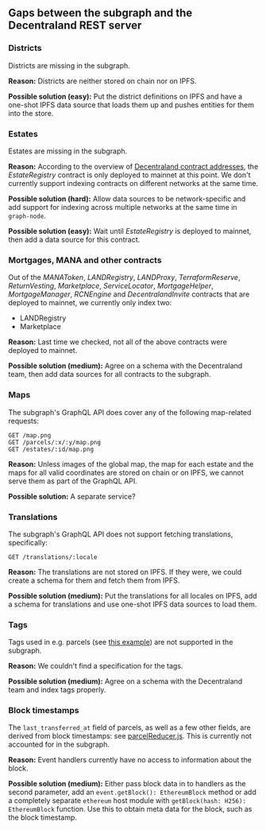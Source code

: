 ## Gaps between the subgraph and the Decentraland REST server

### Districts

Districts are missing in the subgraph.

**Reason:** Districts are neither stored on chain nor on IPFS.

**Possible solution (easy):** Put the district definitions on IPFS and have a
one-shot IPFS data source that loads them up and pushes entities
for them into the store.

### Estates

Estates are missing in the subgraph.

**Reason:** According to the overview of [Decentraland contract addresses](https://contracts.decentraland.org/addresses.json), the _EstateRegistry_
contract is only deployed to mainnet at this point. We don't currently support indexing contracts on different networks at the
same time.

**Possible solution (hard):** Allow data sources to be network-specific and add support
for indexing across multiple networks at the same time in `graph-node`.

**Possible solution (easy):** Wait until _EstateRegistry_ is deployed to mainnet,
then add a data source for this contract.

### Mortgages, MANA and other contracts

Out of the _MANAToken_, _LANDRegistry_, _LANDProxy_, _TerraformReserve_,
_ReturnVesting_, _Marketplace_, _ServiceLocator_, _MortgageHelper_,
_MortgageManager_, _RCNEngine_ and _DecentralandInvite_ contracts that are
deployed to mainnet, we currently only index two:

- LANDRegistry
- Marketplace

**Reason:** Last time we checked, not all of the above contracts were deployed
to mainnet.

**Possible solution (medium):** Agree on a schema with the Decentraland team, then
add data sources for all contracts to the subgraph.

### Maps

The subgraph's GraphQL API does cover any of the following map-related requests:

```http
GET /map.png
GET /parcels/:x/:y/map.png
GET /estates/:id/map.png
```

**Reason:** Unless images of the global map, the map for each estate and the
maps for all valid coordinates are stored on chain or on IPFS, we cannot serve
them as part of the GraphQL API.

**Possible solution:** A separate service?

### Translations

The subgraph's GraphQL API does not support fetching translations, specifically:

```http
GET /translations/:locale
```

**Reason:** The translations are not stored on IPFS. If they were, we could create
a schema for them and fetch them from IPFS.

**Possible solution (medium):** Put the translations for all locales on IPFS, add
a schema for translations and use one-shot IPFS data sources to load them.

### Tags

Tags used in e.g. parcels (see
[this example](https://docs.decentraland.org/decentraland/api/#response-example-3))
are not supported in the subgraph.

**Reason:** We couldn't find a specification for the tags.

**Possible solution (medium):** Agree on a schema with the Decentraland team and
index tags properly.

### Block timestamps

The `last_transferred_at` field of parcels, as well as a few other fields, are
derived from block timestamps: see [parcelReducer.js](https://github.com/decentraland/marketplace/blob/master/monitor/reducers/parcelReducer.js#L36).
This is currently not accounted for in the subgraph.

**Reason:** Event handlers currently have no access to information about the block.

**Possible solution (medium):** Either pass block data in to handlers as the second
parameter, add an `event.getBlock(): EthereumBlock` method or add a completely
separate `ethereum` host module with `getBlock(hash: H256): EthereumBlock` function.
Use this to obtain meta data for the block, such as the block timestamp.
